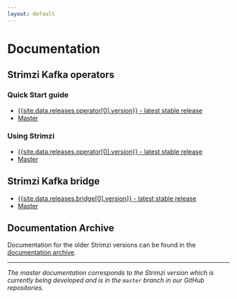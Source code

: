 ```yaml
---
layout: default
---
```


# Documentation

## Strimzi Kafka operators

### Quick Start guide

* [{{site.data.releases.operator[0].version}} - latest stable release](/docs/quickstart/latest/)
* [Master](/docs/quickstart/master/)

### Using Strimzi

* [{{site.data.releases.operator[0].version}} - latest stable release](/docs/latest/)
* [Master](/docs/master/)

## Strimzi Kafka bridge

* [{{site.data.releases.bridge[0].version}} - latest stable release](/docs/bridge/latest/)
* [Master](/docs/bridge/master/)

## Documentation Archive

Documentation for the older Strimzi versions can be found in the [documentation archive](/documentation/archive).

-----

_The master documentation corresponds to the Strimzi version which is currently being developed and is in the `master` branch in our GitHub repositories._